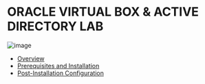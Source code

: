 # ORACLE VIRTUAL BOX & ACTIVE DIRECTORY LAB

![image](https://github.com/user-attachments/assets/d341aa27-38e2-4010-a238-9fbbd122516b)
  
  - [Overview](https://github.com/Sophia-Torres/ActiveDirectoryOverview)
  - [Prerequisites and Installation](https://github.com/Sophia-Torres/VirtualBox-prereqs)
  - [Post-Installation Configuration](https://github.com/Sophia-Torres/VirtualBox-postinstall)
